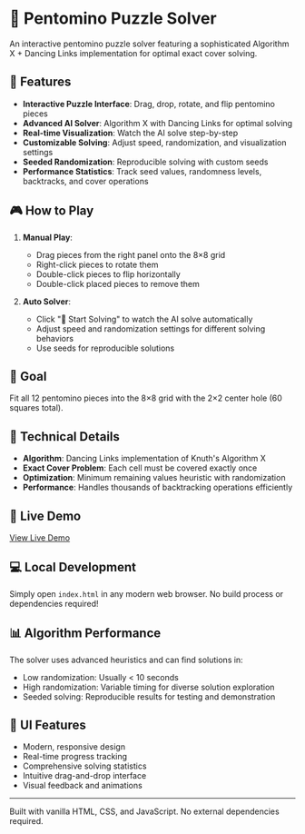 # 🧩 Pentomino Puzzle Solver

An interactive pentomino puzzle solver featuring a sophisticated Algorithm X + Dancing Links implementation for optimal exact cover solving.

## 🌟 Features

- **Interactive Puzzle Interface**: Drag, drop, rotate, and flip pentomino pieces
- **Advanced AI Solver**: Algorithm X with Dancing Links for optimal solving
- **Real-time Visualization**: Watch the AI solve step-by-step
- **Customizable Solving**: Adjust speed, randomization, and visualization settings
- **Seeded Randomization**: Reproducible solving with custom seeds
- **Performance Statistics**: Track seed values, randomness levels, backtracks, and cover operations

## 🎮 How to Play

1. **Manual Play**: 
   - Drag pieces from the right panel onto the 8×8 grid
   - Right-click pieces to rotate them
   - Double-click pieces to flip horizontally
   - Double-click placed pieces to remove them

2. **Auto Solver**:
   - Click "🚀 Start Solving" to watch the AI solve automatically
   - Adjust speed and randomization settings for different solving behaviors
   - Use seeds for reproducible solutions

## 🎯 Goal

Fit all 12 pentomino pieces into the 8×8 grid with the 2×2 center hole (60 squares total).

## 🔬 Technical Details

- **Algorithm**: Dancing Links implementation of Knuth's Algorithm X
- **Exact Cover Problem**: Each cell must be covered exactly once
- **Optimization**: Minimum remaining values heuristic with randomization
- **Performance**: Handles thousands of backtracking operations efficiently

## 🚀 Live Demo

[View Live Demo](https://nauman73.github.io/pentomino-solver/)

## 💻 Local Development

Simply open `index.html` in any modern web browser. No build process or dependencies required!

## 📊 Algorithm Performance

The solver uses advanced heuristics and can find solutions in:
- Low randomization: Usually < 10 seconds
- High randomization: Variable timing for diverse solution exploration
- Seeded solving: Reproducible results for testing and demonstration

## 🎨 UI Features

- Modern, responsive design
- Real-time progress tracking
- Comprehensive solving statistics
- Intuitive drag-and-drop interface
- Visual feedback and animations

---

Built with vanilla HTML, CSS, and JavaScript. No external dependencies required.
